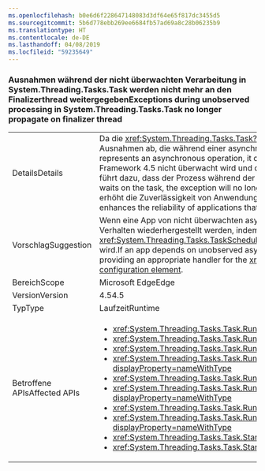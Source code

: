 ```yaml
---
ms.openlocfilehash: b0e6d6f228647148083d3df64e65f817dc3455d5
ms.sourcegitcommit: 5b6d778ebb269ee6684fb57ad69a8c28b06235b9
ms.translationtype: HT
ms.contentlocale: de-DE
ms.lasthandoff: 04/08/2019
ms.locfileid: "59235649"
---
```

### <a name="exceptions-during-unobserved-processing-in-systemthreadingtaskstask-no-longer-propagate-on-finalizer-thread"></a><span data-ttu-id="8fd4e-101">Ausnahmen während der nicht überwachten Verarbeitung in System.Threading.Tasks.Task werden nicht mehr an den Finalizerthread weitergegeben</span><span class="sxs-lookup"><span data-stu-id="8fd4e-101">Exceptions during unobserved processing in System.Threading.Tasks.Task no longer propagate on finalizer thread</span></span>

|   |   |
|---|---|
|<span data-ttu-id="8fd4e-102">Details</span><span class="sxs-lookup"><span data-stu-id="8fd4e-102">Details</span></span>|<span data-ttu-id="8fd4e-103">Da die <xref:System.Threading.Tasks.Task?displayProperty=name>-Klasse einen asynchronen Vorgang darstellt, fängt sie alle nicht schwerwiegenden Ausnahmen ab, die während einer asynchronen Verarbeitung auftreten.</span><span class="sxs-lookup"><span data-stu-id="8fd4e-103">Because the <xref:System.Threading.Tasks.Task?displayProperty=name> class represents an asynchronous operation, it catches all non-severe exceptions that occur during asynchronous processing.</span></span> <span data-ttu-id="8fd4e-104">Wenn eine Ausnahme in .NET Framework 4.5 nicht überwacht wird und der Code nie auf die Aufgabe wartet, wird die Ausnahme nicht mehr im Finalizer-Thread weitergegeben und führt dazu, dass der Prozess während der Garbage Collection abstürzt.</span><span class="sxs-lookup"><span data-stu-id="8fd4e-104">In the .NET Framework 4.5, if an exception is not observed and your code never waits on the task, the exception will no longer propagate on the finalizer thread and crash the process during garbage collection.</span></span> <span data-ttu-id="8fd4e-105">Diese Änderung erhöht die Zuverlässigkeit von Anwendungen, die mithilfe der Task-Klasse nicht überwachte asynchrone Verarbeitungen ausführen.</span><span class="sxs-lookup"><span data-stu-id="8fd4e-105">This change enhances the reliability of applications that use the Task class to perform unobserved asynchronous processing.</span></span>|
|<span data-ttu-id="8fd4e-106">Vorschlag</span><span class="sxs-lookup"><span data-stu-id="8fd4e-106">Suggestion</span></span>|<span data-ttu-id="8fd4e-107">Wenn eine App von nicht überwachten asynchronen Ausnahmen abhängt, die an den Finalizer-Thread weitergegeben werden, kann das vorherige Verhalten wiederhergestellt werden, indem ein entsprechender Handler für das <xref:System.Threading.Tasks.TaskScheduler.UnobservedTaskException>-Ereignis bereitgestellt oder ein [Runtimekonfigurationselement](~/docs/framework/configure-apps/file-schema/runtime/throwunobservedtaskexceptions-element.md) festgelegt wird.</span><span class="sxs-lookup"><span data-stu-id="8fd4e-107">If an app depends on unobserved asynchronous exceptions propagating to the finalizer thread, the previous behavior can be restored by providing an appropriate handler for the <xref:System.Threading.Tasks.TaskScheduler.UnobservedTaskException> event, or by setting a [runtime configuration element](~/docs/framework/configure-apps/file-schema/runtime/throwunobservedtaskexceptions-element.md).</span></span>|
|<span data-ttu-id="8fd4e-108">Bereich</span><span class="sxs-lookup"><span data-stu-id="8fd4e-108">Scope</span></span>|<span data-ttu-id="8fd4e-109">Microsoft Edge</span><span class="sxs-lookup"><span data-stu-id="8fd4e-109">Edge</span></span>|
|<span data-ttu-id="8fd4e-110">Version</span><span class="sxs-lookup"><span data-stu-id="8fd4e-110">Version</span></span>|<span data-ttu-id="8fd4e-111">4.5</span><span class="sxs-lookup"><span data-stu-id="8fd4e-111">4.5</span></span>|
|<span data-ttu-id="8fd4e-112">Typ</span><span class="sxs-lookup"><span data-stu-id="8fd4e-112">Type</span></span>|<span data-ttu-id="8fd4e-113">Laufzeit</span><span class="sxs-lookup"><span data-stu-id="8fd4e-113">Runtime</span></span>|
|<span data-ttu-id="8fd4e-114">Betroffene APIs</span><span class="sxs-lookup"><span data-stu-id="8fd4e-114">Affected APIs</span></span>|<ul><li><xref:System.Threading.Tasks.Task.Run(System.Action)?displayProperty=nameWithType></li><li><xref:System.Threading.Tasks.Task.Run(System.Action,System.Threading.CancellationToken)?displayProperty=nameWithType></li><li><xref:System.Threading.Tasks.Task.Run(System.Func{System.Threading.Tasks.Task})?displayProperty=nameWithType></li><li><xref:System.Threading.Tasks.Task.Run(System.Func{System.Threading.Tasks.Task},System.Threading.CancellationToken)?displayProperty=nameWithType></li><li><xref:System.Threading.Tasks.Task.Run%60%601(System.Func{%60%600})?displayProperty=nameWithType></li><li><xref:System.Threading.Tasks.Task.Run%60%601(System.Func{%60%600},System.Threading.CancellationToken)?displayProperty=nameWithType></li><li><xref:System.Threading.Tasks.Task.Run%60%601(System.Func{System.Threading.Tasks.Task{%60%600}})?displayProperty=nameWithType></li><li><xref:System.Threading.Tasks.Task.Run%60%601(System.Func{System.Threading.Tasks.Task{%60%600}},System.Threading.CancellationToken)?displayProperty=nameWithType></li><li><xref:System.Threading.Tasks.Task.Start?displayProperty=nameWithType></li><li><xref:System.Threading.Tasks.Task.Start(System.Threading.Tasks.TaskScheduler)?displayProperty=nameWithType></li></ul>|
